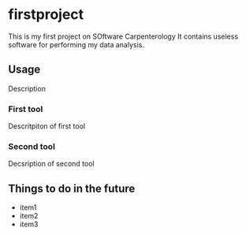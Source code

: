 # firstproject

This is my first project on SOftware Carpenterology
It contains useless software for performing my data analysis.

## Usage
Description

### First tool
Descritpiton of first tool

### Second tool
Decsription of second tool

## Things to do in the future

- item1
- item2
- item3







